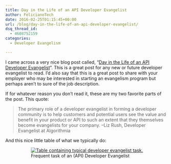 ```yaml
---
title: Day in the Life of an API Developer Evangelist
author: FelicianoTech
date: 2016-02-25T01:15:45+00:00
url: /blog/day-in-the-life-of-an-api-developer-evangelist/
dsq_thread_id:
  - 4608752159
categories:
  - Developer Evangelism

---
```

I came across a very nice blog post called, &#8220;<a href="http://nordicapis.com/day-in-the-life-of-an-api-developer-evangelist/" target="_blank">Day in the Life of an API Developer Evangelist</a>&#8220;. This is a great post for any new or future developer evangelist to read. I&#8217;d also say that this is a great post to share with your employer who may be interested in starting an evangelism program but perhaps aren&#8217;t to sure of the job description.<!--more-->

If for whatever reason you don&#8217;t read it, these are my two favorite parts of the post. This quote:

> The primary role of a developer evangelist in forming a developer community is to help customers and potential users see the value and benefit in your product or API to such an extent that they themselves become evangelists for your company. &#8211;Liz Rush, Developer Evangelist at Algorithmia

And this nice little table of what we typically do:<figure id="attachment_1354" style="width: 600px" class="wp-caption aligncenter">

<figure><a href="https://i2.wp.com/feliciano.tech/wp-content/uploads/2016/02/http___nordicapis.com_day-in-the-li.png?ssl=1" rel="attachment wp-att-1354"><img class="size-medium wp-image-1354" src="https://i2.wp.com/feliciano.tech/wp-content/uploads/2016/02/http___nordicapis.com_day-in-the-li.png?resize=600%2C225&#038;ssl=1" alt="Table containing typical developer evangelist task." srcset="https://i2.wp.com/feliciano.tech/wp-content/uploads/2016/02/http___nordicapis.com_day-in-the-li.png?resize=600%2C225&ssl=1 600w, https://i2.wp.com/feliciano.tech/wp-content/uploads/2016/02/http___nordicapis.com_day-in-the-li.png?resize=768%2C288&ssl=1 768w, https://i2.wp.com/feliciano.tech/wp-content/uploads/2016/02/http___nordicapis.com_day-in-the-li.png?w=1170&ssl=1 1170w" sizes="(max-width: 600px) 100vw, 600px" data-recalc-dims="1" /></a><figcaption class="wp-caption-text">Frequent task of an (API) Developer Evangelist</figcaption></figure>
